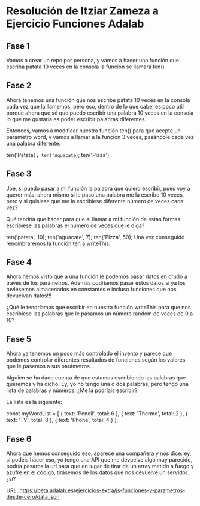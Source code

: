 # Resolución de Itziar Zameza a Ejercicio Funciones Adalab

## Fase 1

Vamos a crear un repo por persona, y vamos a hacer una función que escriba patata 10 veces en la consola la función se llamará ten()

## Fase 2

Ahora tenemos una función que nos escribe patata 10 veces en la consola cada vez que la llamemos, pero eso, dentro de lo que cabe, es poco útil porque ahora que sé que puedo escribir una palabra 10 veces en la consola lo que me gustaría es poder escribir palabras diferentes.

Entonces, vamos a modificar nuestra función ten() para que acepte un parámetro word, y vamos a llamar a la función 3 veces, pasándole cada vez una palabra diferente:

ten('Patata`); ten('Aguacate`);
ten('Pizza');

## Fase 3

Joé, si puedo pasar a mi función la palabra que quiero escribir, pues voy a querer más: ahora mismo si le paso una palabra me la escribe 10 veces, pero y si quisiese que me la escribiese diferente número de veces cada vez?

Qué tendría que hacer para que al llamar a mi función de estas formas escribiese las palabras el numero de veces que le diga?

ten('patata', 10);
ten('aguacate', 7);
ten('Pizza', 50);
Una vez conseguido renombraremos la función ten a writeThis;

## Fase 4

Ahora hemos visto que a una función le podemos pasar datos en crudo a través de los parámetros. Además podríamos pasar estos datos si ya los tuviésemos almacenados en constantes e incluso funciones que nos devuelvan datos!!!

¿Qué le tendríamos que escribir en nuestra función writeThis para que nos escribiese las palabras que le pasamos un número random de veces de 0 a 10?

## Fase 5

Ahora ya tenemos un poco más controlado el invento y parece que podemos controlar diferentes resultados de funciones según los valores que le pasemos a sus parámetros…

Alguien se ha dado cuenta de que estamos escribiendo las palabras que queremos y ha dicho: Ey, yo no tengo una o dos palabras, pero tengo una lista de palabras y números. ¿Me la podríais escribir?

La lista es la siguiente:

const myWordList = [
{
text: 'Pencil',
total: 6
},
{
text: 'Thermo',
total: 2
},
{
text: 'TV',
total: 8
},
{
text: 'Phone',
total: 4
}
];

## Fase 6

Ahora que hemos conseguido eso, aparece una compañera y nos dice: ey, si podéis hacer eso, yo tengo una API que me devuelve algo muy parecido, podría pasaros la url para que en lugar de tirar de un array metido a fuego y azufre en el código, tirásemos de los datos que nos devuelve un servidor. ¿sí?

URL: https://beta.adalab.es/ejercicios-extra/js-funciones-y-parametros-desde-cero/data.json
